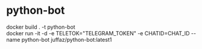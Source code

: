 # python-bot


docker build . -t python-bot <br>
docker run -it -d -e TELETOK="TELEGRAM_TOKEN" -e CHATID=CHAT_ID  --name python-bot juffaz/python-bot:latest1 <br>
